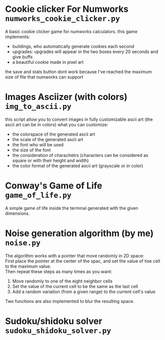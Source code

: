 # Cookie clicker For Numworks `numworks_cookie_clicker.py`
A basic cookie clicker game for numworks calculators.
this game implements:
- buildings, who automatically generate cookies each second
- upgrades: upgrades will appear in the two boxes every 20 seconds and give buffs
- a beautiful cookie made in pixel art

the save and stats button dont work because I've reached the maximum size of file that numworks can support


# Images Asciizer (with colors) `img_to_ascii.py`
this script allow you to convert images in fully customizable ascii art (the ascii art can be in colors)
what you can customize:
- the colorspace of the generated ascii art
- the scale of the generated ascii art
- the font who will be used
- the size of the font 
- the consideration of charachetrs (characters can be considered as square or with their height and width)
- the color format of the generated ascii art (grayscale or in color)


# Conway's Game of Life `game_of_life.py`
A simple game of life inside the terminal generated with the given dimensions.


# Noise generation algorithm (by me) `noise.py`
The algorithm works with a pointer that move randomly in 2D space: \
First place the pointer at the center of the spac, and set the value of tise cell to the maximum value. \
Then repeat these steps as many times as you want:
1. Move randomly to one of the eight neighbor cells
2. Set the value of the current cell to be the same as the last cell
3. Add a random variation (from a given range) to the current cell's value

Two functions are also implemented to blur the resulting space.


# Sudoku/shidoku solver `sudoku_shidoku_solver.py`
